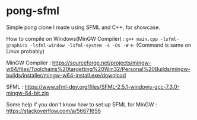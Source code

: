 # pong-sfml

Simple pong clone I made using SFML and C++, for showcase.

How to compile on Windows(MinGW Compiler) : ```g++ main.cpp -lsfml-graphics -lsfml-window -lsfml-system -s -Os -W``` <- (Command is same on Linux probably)

MinGW Compiler : https://sourceforge.net/projects/mingw-w64/files/Toolchains%20targetting%20Win32/Personal%20Builds/mingw-builds/installer/mingw-w64-install.exe/download

SFML : https://www.sfml-dev.org/files/SFML-2.5.1-windows-gcc-7.3.0-mingw-64-bit.zip

Some help if you don't know how to set up SFML for MinGW : https://stackoverflow.com/a/56671656
